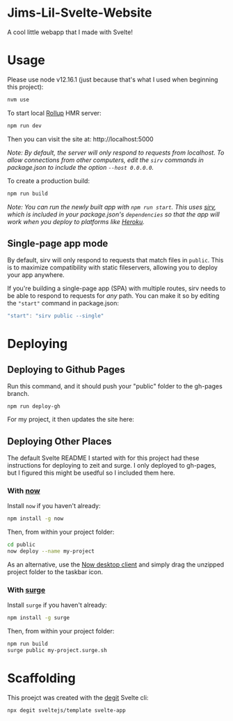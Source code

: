 # Jims-Lil-Svelte-Website
A cool little webapp that I made with Svelte!


# Usage

Please use node v12.16.1 (just because that's what I used when beginning this project):
```bash
nvm use
```

To start local [Rollup](https://rollupjs.org) HMR server:
```bash
npm run dev
```

Then you can visit the site at: http://localhost:5000

_Note: By default, the server will only respond to requests from localhost. To allow connections from other computers, edit the `sirv` commands in package.json to include the option `--host 0.0.0.0`._

To create a production build:
```bash
npm run build
```

_Note: You can run the newly built app with `npm run start`. This uses [sirv](https://github.com/lukeed/sirv), which is included in your package.json's `dependencies` so that the app will work when you deploy to platforms like [Heroku](https://heroku.com)._


## Single-page app mode

By default, sirv will only respond to requests that match files in `public`. This is to maximize compatibility with static fileservers, allowing you to deploy your app anywhere.

If you're building a single-page app (SPA) with multiple routes, sirv needs to be able to respond to requests for *any* path. You can make it so by editing the `"start"` command in package.json:

```js
"start": "sirv public --single"
```

# Deploying

## Deploying to Github Pages
Run this command, and it should push your "public" folder to the gh-pages branch.
```
npm run deploy-gh
```
For my project, it then updates the site here:


## Deploying Other Places

The default Svelte README I started with for this project had these instructions for deploying to zeit and surge. I only deployed to gh-pages, but I figured this might be usedful so I included them here. 

### With [now](https://zeit.co/now)

Install `now` if you haven't already:

```bash
npm install -g now
```

Then, from within your project folder:

```bash
cd public
now deploy --name my-project
```

As an alternative, use the [Now desktop client](https://zeit.co/download) and simply drag the unzipped project folder to the taskbar icon.

### With [surge](https://surge.sh/)

Install `surge` if you haven't already:

```bash
npm install -g surge
```

Then, from within your project folder:

```bash
npm run build
surge public my-project.surge.sh
```

# Scaffolding

This proejct was created with the [degit](https://github.com/Rich-Harris/degit) Svelte cli:
```bash
npx degit sveltejs/template svelte-app
```
